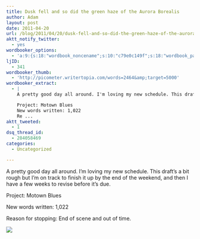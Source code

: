 ```yaml
---
title: Dusk fell and so did the green haze of the Aurora Borealis
author: Adam
layout: post
date: 2011-04-20
url: /blog/2011/04/20/dusk-fell-and-so-did-the-green-haze-of-the-aurora-borealis/
aktt_notify_twitter:
  - yes
wordbooker_options:
  - 'a:9:{s:18:"wordbook_noncename";s:10:"c79e0c149f";s:18:"wordbook_page_post";s:4:"-100";s:18:"wordbook_orandpage";s:1:"2";s:23:"wordbook_default_author";s:1:"1";s:23:"wordbook_extract_length";s:3:"256";s:19:"wordbook_actionlink";s:3:"300";s:26:"wordbooker_publish_default";s:2:"on";s:18:"wordbook_attribute";s:30:"Wrote a new post on their blog";s:29:"wordbooker_status_update_text";s:35:": New blog post :  %title% - %link%";}'
ljID:
  - 341
wordbooker_thumb:
  - 'http://picometer.writertopia.com/words=2464&amp;target=5000'
wordbooker_extract:
  - |
    A pretty good day all around. I'm loving my new schedule. This draft's a bit rough but I'm on track to finish it up by the end of the weekend, and then I have a few weeks to revise before it's due.

    Project: Motown Blues
    New words written: 1,022
    Re ...
aktt_tweeted:
  - 1
dsq_thread_id:
  - 284058469
categories:
  - Uncategorized

---
```

A pretty good day all around. I&#8217;m loving my new schedule. This draft&#8217;s a bit rough but I&#8217;m on track to finish it up by the end of the weekend, and then I have a few weeks to revise before it&#8217;s due.

Project: Motown Blues

New words written: 1,022

Reason for stopping: End of scene and out of time.

![](1)

&nbsp;

 [1]: http://picometer.writertopia.com/words=2464&target=5000
